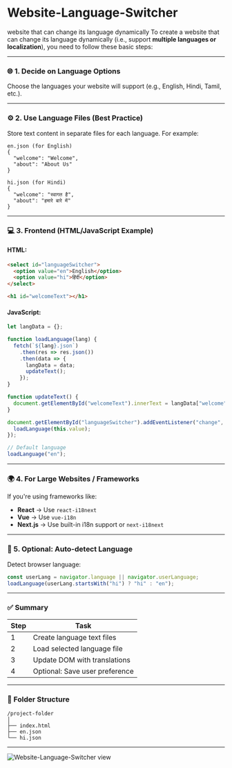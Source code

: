 # Website-Language-Switcher
 website that can change its language dynamically
To create a website that can change its language dynamically (i.e., support **multiple languages or localization**), you need to follow these basic steps:

---

### 🌐 1. **Decide on Language Options**

Choose the languages your website will support (e.g., English, Hindi, Tamil, etc.).

---

### ⚙️ 2. **Use Language Files (Best Practice)**

Store text content in separate files for each language. For example:

```plaintext
en.json (for English)
{
  "welcome": "Welcome",
  "about": "About Us"
}

hi.json (for Hindi)
{
  "welcome": "स्वागत है",
  "about": "हमारे बारे में"
}
```

---

### 💻 3. **Frontend (HTML/JavaScript Example)**

#### HTML:

```html
<select id="languageSwitcher">
  <option value="en">English</option>
  <option value="hi">हिंदी</option>
</select>

<h1 id="welcomeText"></h1>
```

#### JavaScript:

```javascript
let langData = {};

function loadLanguage(lang) {
  fetch(`${lang}.json`)
    .then(res => res.json())
    .then(data => {
      langData = data;
      updateText();
    });
}

function updateText() {
  document.getElementById("welcomeText").innerText = langData["welcome"];
}

document.getElementById("languageSwitcher").addEventListener("change", function() {
  loadLanguage(this.value);
});

// Default language
loadLanguage("en");
```

---

### 🌍 4. **For Large Websites / Frameworks**

If you're using frameworks like:

* **React** → Use `react-i18next`
* **Vue** → Use `vue-i18n`
* **Next.js** → Use built-in i18n support or `next-i18next`

---

### 🔁 5. Optional: Auto-detect Language

Detect browser language:

```javascript
const userLang = navigator.language || navigator.userLanguage;
loadLanguage(userLang.startsWith("hi") ? "hi" : "en");
```

---

### ✅ Summary

| Step | Task                           |
| ---- | ------------------------------ |
| 1    | Create language text files     |
| 2    | Load selected language file    |
| 3    | Update DOM with translations   |
| 4    | Optional: Save user preference |


---

### 📁 Folder Structure

```
/project-folder
│
├── index.html
├── en.json
└── hi.json
```

---
<img title="Website-Language-Switcher" alt="Website-Language-Switcher view" src="">
